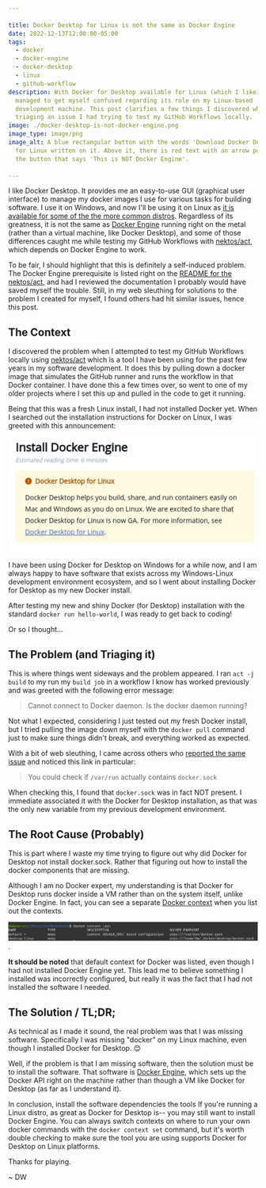 ```yaml
---

title: Docker Desktop for Linux is not the same as Docker Engine
date: 2022-12-13T12:00:00-05:00
tags:
  - docker
  - docker-engine
  - docker-desktop
  - linux
  - github-workflow
description: With Docker for Desktop available for Linux (which I like), I
  managed to get myself confused regarding its role on my Linux-based
  development machine. This post clarifies a few things I discovered while
  triaging an issue I had trying to test my GitHub Workflows locally.
image: ./docker-desktop-is-not-docker-engine.png
image_type: image/png
image_alt: A blue rectangular button with the words 'Download Docker Desktop'
  for Linux written on it. Above it, there is red text with an arrow pointing to
  the button that says 'This is NOT Docker Engine'.

---
```


[1]: https://docs.docker.com/desktop/install/linux-install/
[2]: https://docs.docker.com/engine/
[3]: https://github.com/nektos/act
[4]: https://github.com/nektos/act#necessary-prerequisites-for-running-act 
[5]: https://github.com/nektos/act/issues/1051
[6]: https://docs.docker.com/engine/context/working-with-contexts/

I like Docker Desktop. It provides me an easy-to-use GUI (graphical user interface) to manage my docker images I use for various tasks for building software. I use it on Windows, and now I'll be using it on Linux as [it is available for some of the the more common distros][1]. Regardless of its greatness, it is not the same as [Docker Engine][2] running right on the metal (rather than a virtual machine, like Docker Desktop), and some of those differences caught me while testing my GitHub Workflows with [nektos/act][3], which depends on Docker Engine to work.

To be fair, I should highlight that this is definitely a self-induced problem. The Docker Engine prerequisite is listed right on the  [README for the nektos/act][4], and had I reviewed the documentation I probably would have saved myself the trouble. Still, in my web sleuthing for solutions to the problem I created for myself, I found others had hit similar issues, hence this post.

## The Context

I discovered the problem when I attempted to test my GitHub Workflows locally using [nektos/act][3] which is a tool I have been using for the past few years in my software development. It does this by pulling down a docker image that simulates the GitHub runner and runs the workflow in that Docker container. I have done this a few times over, so went to one of my older projects where I set this up and pulled in the code to get it running.

Being that this was a fresh Linux install, I had not installed Docker yet. When I searched out the installation instructions for Docker on Linux, I was greeted with this announcement:

![Docker documentation page with a banner highlighting that Docker for Desktop now exists for Linux](./docker-desktop-for-linux-notice.jpeg)

I have been using Docker for Desktop on Windows for a while now, and I am always happy to have software that exists across my Windows-Linux development environment ecosystem, and so I went about installing Docker for Desktop as my new Docker install.

After testing my new and shiny Docker (for Desktop) installation with the standard `docker run hello-world`, I was ready to get back to coding!

Or so I thought...

## The Problem (and Triaging it)

This is where things went sideways and the problem appeared. I ran `act -j build` to my run my `build job` in a  workflow I know has worked previously and was greeted with the following error message:

> Cannot connect to Docker daemon. Is the docker daemon running?

Not what I expected, considering I just tested out my fresh Docker install, but I tried pulling the image down myself with the `docker pull` command just to make sure things didn't break, and everything worked as expected.

With a bit of web sleuthing, I came across others who [reported the same issue][5] and noticed this link in particular:

> You could check if `/var/run` actually contains `docker.sock` 

When checking this, I found that `docker.sock` was in fact NOT present. I immediate associated it with the Docker for Desktop installation, as that was the only new variable from my previous development environment.

## The Root Cause (Probably)

This is part where I waste my time trying to figure out why did Docker for Desktop not install docker.sock. Rather that figuring out how to install the docker components that are missing.

Although I am no Docker expert, my understanding is that Docker for Desktop runs docker inside a VM rather than on the system itself, unlike Docker Engine. In fact, you can see a separate [Docker context][6] when you list out the contexts.

![Screenshot of a Linux terminal showing the Docker CLI output for docker context list command that lists the default docker context, which is the Docker Engine context, and the Docker for Desktop context for the user](./docker-context-output.jpeg).

**It should be noted** that default context for Docker was listed, even though I had not installed Docker Engine yet. This lead me to believe something I installed was incorrectly configured, but really it was the fact that I had not installed the software I needed.

## The Solution / TL;DR;

As technical as I made it sound, the real problem was that I was missing software. Specifically I was missing "docker" on my Linux machine, even though I installed Docker for Desktop. 😊

Well, if the problem is that I am missing software, then the solution must be to install the software. That software is [Docker Engine][2], which sets up the Docker API right on the machine rather than though a VM like Docker for Desktop (as far as I understand it).

In conclusion, install the software dependencies the tools If you're running a Linux distro, as great as Docker for Desktop is-- you may still want to install Docker Engine. You can always switch contexts on where to run your own docker commands with the `docker context set` command, but it's worth double checking to make sure the tool you are using supports Docker for Desktop on Linux platforms.

Thanks for playing.

~ DW

